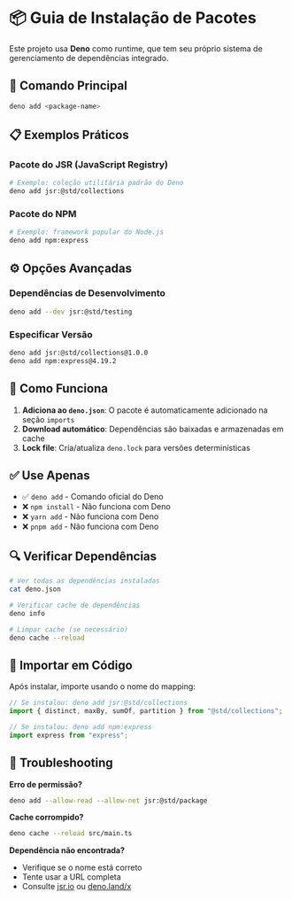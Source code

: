 # 📦 Guia de Instalação de Pacotes

Este projeto usa **Deno** como runtime, que tem seu próprio sistema de
gerenciamento de dependências integrado.

## 🚀 Comando Principal

```bash
deno add <package-name>
```

## 📋 Exemplos Práticos

### Pacote do JSR (JavaScript Registry)

```bash
# Exemplo: coleção utilitária padrão do Deno
deno add jsr:@std/collections
```

### Pacote do NPM

```bash
# Exemplo: framework popular do Node.js
deno add npm:express
```

## ⚙️ Opções Avançadas

### Dependências de Desenvolvimento

```bash
deno add --dev jsr:@std/testing
```

### Especificar Versão

```bash
deno add jsr:@std/collections@1.0.0
deno add npm:express@4.19.2
```

## 📁 Como Funciona

1. **Adiciona ao `deno.json`**: O pacote é automaticamente adicionado na seção
   `imports`
2. **Download automático**: Dependências são baixadas e armazenadas em cache
3. **Lock file**: Cria/atualiza `deno.lock` para versões determinísticas

## ✅ Use Apenas

- ✅ `deno add` - Comando oficial do Deno
- ❌ `npm install` - Não funciona com Deno
- ❌ `yarn add` - Não funciona com Deno
- ❌ `pnpm add` - Não funciona com Deno

## 🔍 Verificar Dependências

```bash
# Ver todas as dependências instaladas
cat deno.json

# Verificar cache de dependências
deno info

# Limpar cache (se necessário)
deno cache --reload
```

## 🎯 Importar em Código

Após instalar, importe usando o nome do mapping:

```typescript
// Se instalou: deno add jsr:@std/collections
import { distinct, maxBy, sumOf, partition } from "@std/collections";

// Se instalou: deno add npm:express
import express from "express";
```

## 🔧 Troubleshooting

**Erro de permissão?**

```bash
deno add --allow-read --allow-net jsr:@std/package
```

**Cache corrompido?**

```bash
deno cache --reload src/main.ts
```

**Dependência não encontrada?**

- Verifique se o nome está correto
- Tente usar a URL completa
- Consulte [jsr.io](https://jsr.io) ou [deno.land/x](https://deno.land/x)
